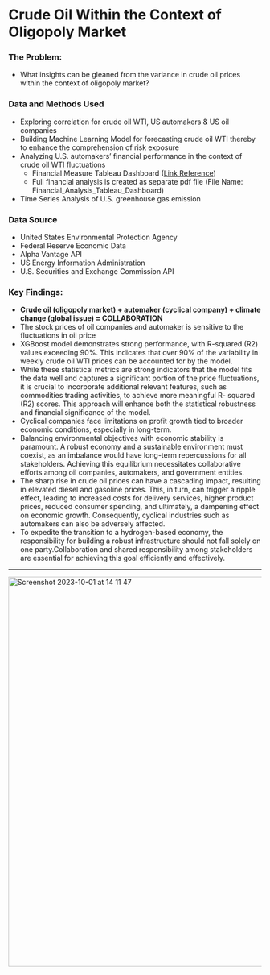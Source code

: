 # Crude Oil Within the Context of Oligopoly Market

### The Problem: 
- What insights can be gleaned from the variance in crude oil prices within the context of oligopoly market?
### Data and Methods Used
- Exploring correlation for crude oil WTI, US automakers & US oil companies
- Building Machine Learning Model for forecasting crude oil WTI thereby to enhance the comprehension of risk exposure
- Analyzing U.S. automakers’ financial performance in the context of crude oil WTI fluctuations
  - Financial Measure Tableau Dashboard ([Link Reference](https://public.tableau.com/views/FinancialMeasures/FinancialDashboard?:language=en-US&:display_count=n&:origin=viz_share_link))
  - Full financial analysis is created as separate pdf file (File Name: Financial_Analysis_Tableau_Dashboard)
- Time Series Analysis of U.S. greenhouse gas emission

### Data Source
- United States Environmental Protection Agency
- Federal Reserve Economic Data
- Alpha Vantage API
- US Energy Information Administration
- U.S. Securities and Exchange Commission API

### Key Findings:
- **Crude oil (oligopoly market) + automaker (cyclical company) + climate change (global issue) = COLLABORATION**
- The stock prices of oil companies and automaker is sensitive to the fluctuations in oil price
- XGBoost model demonstrates strong performance, with R-squared (R2) values exceeding 90%. This indicates that over 90% of the variability in weekly crude oil WTI prices can be accounted for by the model.
- While these statistical metrics are strong indicators that the model fits the data well and captures a significant portion of the price fluctuations, it is crucial to incorporate additional relevant features, such as commodities trading activities, to achieve more meaningful R- squared (R2) scores. This approach will enhance both the statistical robustness and financial significance of the model.
- Cyclical companies face limitations on profit growth tied to broader economic conditions, especially in long-term.
- Balancing environmental objectives with economic stability is paramount. A robust economy and a sustainable environment must coexist, as an imbalance would have long-term repercussions for all stakeholders. Achieving this equilibrium necessitates collaborative efforts among oil companies, automakers, and government entities.
- The sharp rise in crude oil prices can have a cascading impact, resulting in elevated diesel and gasoline prices. This, in turn, can trigger a ripple effect, leading to increased costs for delivery services, higher product prices, reduced consumer spending, and ultimately, a dampening effect on economic growth. Consequently, cyclical industries such as automakers can also be adversely affected.
- To expedite the transition to a hydrogen-based economy, the responsibility for building a robust infrastructure should not fall solely on one party.Collaboration and shared responsibility among stakeholders are essential for achieving this goal efficiently and effectively.
---
<img width="774" alt="Screenshot 2023-10-01 at 14 11 47" src="https://github.com/florencex5/Crude_Oil_Finance_Project/assets/129706051/fec6fac0-c953-488c-b0f8-e464d3b2bea8">

